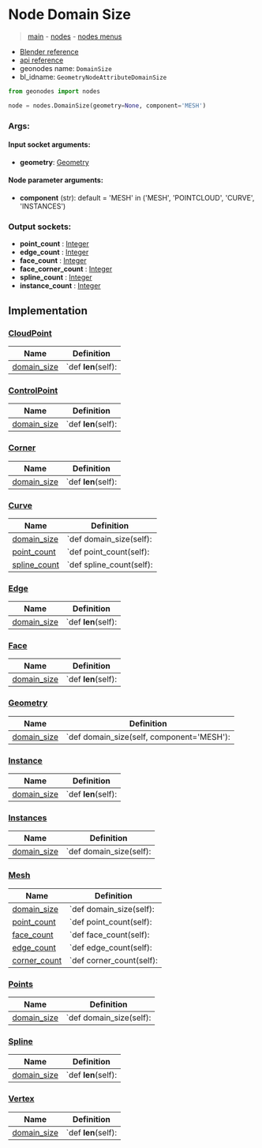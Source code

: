# Node Domain Size

> [main](../structure.md) - [nodes](nodes.md) - [nodes menus](nodes_menus.md)

- [Blender reference](https://docs.blender.org/manual/en/latest/modeling/geometry_nodes/attribute/domain_size.html)
- [api reference](https://docs.blender.org/api/current/bpy.types.GeometryNodeAttributeDomainSize.html)
- geonodes name: `DomainSize`
- bl_idname: `GeometryNodeAttributeDomainSize`

```python
from geonodes import nodes

node = nodes.DomainSize(geometry=None, component='MESH')
```

### Args:

#### Input socket arguments:

- **geometry**: [Geometry](Geometry.md)

#### Node parameter arguments:

- **component** (str): default = 'MESH' in ('MESH', 'POINTCLOUD', 'CURVE', 'INSTANCES')

### Output sockets:

- **point_count** : [Integer](Integer.md)
- **edge_count** : [Integer](Integer.md)
- **face_count** : [Integer](Integer.md)
- **face_corner_count** : [Integer](Integer.md)
- **spline_count** : [Integer](Integer.md)
- **instance_count** : [Integer](Integer.md)

## Implementation

### [CloudPoint](CloudPoint.md)

| Name | Definition |
|------|------------|
 | [domain_size](CloudPoint.md#domain_size) | `def __len__(self): |

### [ControlPoint](ControlPoint.md)

| Name | Definition |
|------|------------|
 | [domain_size](ControlPoint.md#domain_size) | `def __len__(self): |

### [Corner](Corner.md)

| Name | Definition |
|------|------------|
 | [domain_size](Corner.md#domain_size) | `def __len__(self): |

### [Curve](Curve.md)

| Name | Definition |
|------|------------|
 | [domain_size](Curve.md#domain_size-property) | `def domain_size(self): |
 | [point_count](Curve.md#point_count-property) | `def point_count(self): |
 | [spline_count](Curve.md#spline_count-property) | `def spline_count(self): |

### [Edge](Edge.md)

| Name | Definition |
|------|------------|
 | [domain_size](Edge.md#domain_size) | `def __len__(self): |

### [Face](Face.md)

| Name | Definition |
|------|------------|
 | [domain_size](Face.md#domain_size) | `def __len__(self): |

### [Geometry](Geometry.md)

| Name | Definition |
|------|------------|
 | [domain_size](Geometry.md#domain_size-property) | `def domain_size(self, component='MESH'): |

### [Instance](Instance.md)

| Name | Definition |
|------|------------|
 | [domain_size](Instance.md#domain_size) | `def __len__(self): |

### [Instances](Instances.md)

| Name | Definition |
|------|------------|
 | [domain_size](Instances.md#domain_size-property) | `def domain_size(self): |

### [Mesh](Mesh.md)

| Name | Definition |
|------|------------|
 | [domain_size](Mesh.md#domain_size-property) | `def domain_size(self): |
 | [point_count](Mesh.md#point_count-property) | `def point_count(self): |
 | [face_count](Mesh.md#face_count-property) | `def face_count(self): |
 | [edge_count](Mesh.md#edge_count-property) | `def edge_count(self): |
 | [corner_count](Mesh.md#corner_count-property) | `def corner_count(self): |

### [Points](Points.md)

| Name | Definition |
|------|------------|
 | [domain_size](Points.md#domain_size-property) | `def domain_size(self): |

### [Spline](Spline.md)

| Name | Definition |
|------|------------|
 | [domain_size](Spline.md#domain_size) | `def __len__(self): |

### [Vertex](Vertex.md)

| Name | Definition |
|------|------------|
 | [domain_size](Vertex.md#domain_size) | `def __len__(self): |

